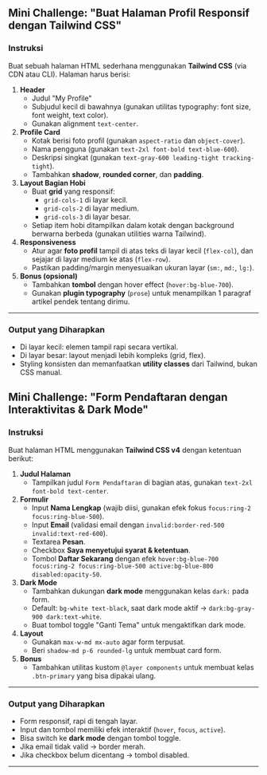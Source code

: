 ## Mini Challenge: "Buat Halaman Profil Responsif dengan Tailwind CSS"

### Instruksi

Buat sebuah halaman HTML sederhana menggunakan **Tailwind CSS** (via CDN atau CLI). Halaman harus berisi:

1. **Header**
   - Judul "My Profile"
   - Subjudul kecil di bawahnya (gunakan utilitas typography: font size, font weight, text color).
   - Gunakan alignment `text-center`.
2. **Profile Card**
   - Kotak berisi foto profil (gunakan `aspect-ratio` dan `object-cover`).
   - Nama pengguna (gunakan `text-2xl font-bold text-blue-600`).
   - Deskripsi singkat (gunakan `text-gray-600 leading-tight tracking-tight`).
   - Tambahkan **shadow**, **rounded corner**, dan **padding**.
3. **Layout Bagian Hobi**
   - Buat **grid** yang responsif:
     - `grid-cols-1` di layar kecil.
     - `grid-cols-2` di layar medium.
     - `grid-cols-3` di layar besar.
   - Setiap item hobi ditampilkan dalam kotak dengan background berwarna berbeda (gunakan utilities warna Tailwind).
4. **Responsiveness**
   - Atur agar **foto profil** tampil di atas teks di layar kecil (`flex-col`), dan sejajar di layar medium ke atas (`flex-row`).
   - Pastikan padding/margin menyesuaikan ukuran layar (`sm:`, `md:`, `lg:`).
5. **Bonus (opsional)**
   - Tambahkan **tombol** dengan hover effect (`hover:bg-blue-700`).
   - Gunakan **plugin typography** (`prose`) untuk menampilkan 1 paragraf artikel pendek tentang dirimu.

---

### Output yang Diharapkan

- Di layar kecil: elemen tampil rapi secara vertikal.
- Di layar besar: layout menjadi lebih kompleks (grid, flex).
- Styling konsisten dan memanfaatkan **utility classes** dari Tailwind, bukan CSS manual.

## Mini Challenge: "Form Pendaftaran dengan Interaktivitas & Dark Mode"

### Instruksi

Buat halaman HTML menggunakan **Tailwind CSS v4** dengan ketentuan berikut:

1. **Judul Halaman**
   - Tampilkan judul `Form Pendaftaran` di bagian atas, gunakan `text-2xl font-bold text-center`.
2. **Formulir**
   - Input **Nama Lengkap** (wajib diisi, gunakan efek fokus `focus:ring-2 focus:ring-blue-500`).
   - Input **Email** (validasi email dengan `invalid:border-red-500 invalid:text-red-600`).
   - Textarea **Pesan**.
   - Checkbox **Saya menyetujui syarat & ketentuan**.
   - Tombol **Daftar Sekarang** dengan efek `hover:bg-blue-700 focus:ring-2 focus:ring-blue-500 active:bg-blue-800 disabled:opacity-50`.
3. **Dark Mode**
   - Tambahkan dukungan **dark mode** menggunakan kelas `dark:` pada form.
   - Default: `bg-white text-black`, saat dark mode aktif → `dark:bg-gray-900 dark:text-white`.
   - Buat tombol toggle "Ganti Tema" untuk mengaktifkan dark mode.
4. **Layout**
   - Gunakan `max-w-md mx-auto` agar form terpusat.
   - Beri `shadow-md p-6 rounded-lg` untuk membuat card form.
5. **Bonus**
   - Tambahkan utilitas kustom `@layer components` untuk membuat kelas `.btn-primary` yang bisa dipakai ulang.

---

### Output yang Diharapkan

- Form responsif, rapi di tengah layar.
- Input dan tombol memiliki efek interaktif (`hover`, `focus`, `active`).
- Bisa switch ke **dark mode** dengan tombol toggle.
- Jika email tidak valid → border merah.
- Jika checkbox belum dicentang → tombol disabled.

---
